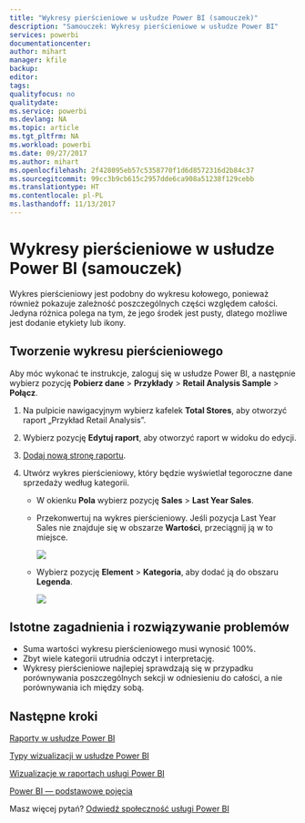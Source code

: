 ```yaml
---
title: "Wykresy pierścieniowe w usłudze Power BI (samouczek)"
description: "Samouczek: Wykresy pierścieniowe w usłudze Power BI"
services: powerbi
documentationcenter: 
author: mihart
manager: kfile
backup: 
editor: 
tags: 
qualityfocus: no
qualitydate: 
ms.service: powerbi
ms.devlang: NA
ms.topic: article
ms.tgt_pltfrm: NA
ms.workload: powerbi
ms.date: 09/27/2017
ms.author: mihart
ms.openlocfilehash: 2f428095eb57c5358770f1d6d8572316d2b84c37
ms.sourcegitcommit: 99cc3b9cb615c2957dde6ca908a51238f129cebb
ms.translationtype: HT
ms.contentlocale: pl-PL
ms.lasthandoff: 11/13/2017
---
```

# <a name="doughnut-charts-in-power-bi-tutorial"></a>Wykresy pierścieniowe w usłudze Power BI (samouczek)
Wykres pierścieniowy jest podobny do wykresu kołowego, ponieważ również pokazuje zależność poszczególnych części względem całości. Jedyna różnica polega na tym, że jego środek jest pusty, dlatego możliwe jest dodanie etykiety lub ikony.

## <a name="create-a-doughnut-chart"></a>Tworzenie wykresu pierścieniowego
Aby móc wykonać te instrukcje, zaloguj się w usłudze Power BI, a następnie wybierz pozycję **Pobierz dane** \> **Przykłady** \> **Retail Analysis Sample** \> **Połącz**. 

1. Na pulpicie nawigacyjnym wybierz kafelek **Total Stores**, aby otworzyć raport „Przykład Retail Analysis”.
2. Wybierz pozycję **Edytuj raport**, aby otworzyć raport w widoku do edycji.
3. [Dodaj nową stronę raportu](power-bi-report-add-page.md).
4. Utwórz wykres pierścieniowy, który będzie wyświetlał tegoroczne dane sprzedaży według kategorii.
   
   * W okienku **Pola** wybierz pozycję **Sales** \> **Last Year Sales**.
   * Przekonwertuj na wykres pierścieniowy. Jeśli pozycja Last Year Sales nie znajduje się w obszarze **Wartości**, przeciągnij ją w to miejsce.
     
       ![](media/power-bi-visualization-doughnut-charts/convertdonut.png)
   * Wybierz pozycję **Element** \> **Kategoria**, aby dodać ją do obszaru **Legenda**. 
     
       ![](media/power-bi-visualization-doughnut-charts/doughnuttutorial.png)

## <a name="considerations-and-troubleshooting"></a>Istotne zagadnienia i rozwiązywanie problemów
* Suma wartości wykresu pierścieniowego musi wynosić 100%.
* Zbyt wiele kategorii utrudnia odczyt i interpretację.
* Wykresy pierścieniowe najlepiej sprawdzają się w przypadku porównywania poszczególnych sekcji w odniesieniu do całości, a nie porównywania ich między sobą. 

## <a name="next-steps"></a>Następne kroki
[Raporty w usłudze Power BI](service-reports.md)

[Typy wizualizacji w usłudze Power BI](power-bi-visualization-types-for-reports-and-q-and-a.md)

[Wizualizacje w raportach usługi Power BI](power-bi-report-visualizations.md)

[Power BI — podstawowe pojęcia](service-basic-concepts.md)

Masz więcej pytań? [Odwiedź społeczność usługi Power BI](http://community.powerbi.com/)

